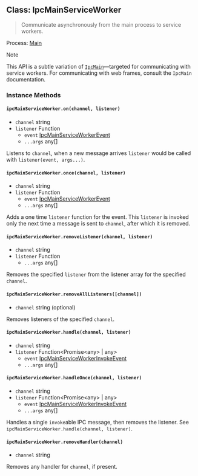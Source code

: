 ## Class: IpcMainServiceWorker

> Communicate asynchronously from the main process to service workers.

Process: [Main](../glossary.md#main-process)

> [!NOTE]
> This API is a subtle variation of [`IpcMain`](ipc-main.md)—targeted for
> communicating with service workers. For communicating with web frames,
> consult the `IpcMain` documentation.

<!-- TODO(samuelmaddock): refactor doc gen to allow generics to reduce duplication -->

### Instance Methods

#### `ipcMainServiceWorker.on(channel, listener)`

* `channel` string
* `listener` Function
  * `event` [IpcMainServiceWorkerEvent][ipc-main-service-worker-event]
  * `...args` any[]

Listens to `channel`, when a new message arrives `listener` would be called with
`listener(event, args...)`.

#### `ipcMainServiceWorker.once(channel, listener)`

* `channel` string
* `listener` Function
  * `event` [IpcMainServiceWorkerEvent][ipc-main-service-worker-event]
  * `...args` any[]

Adds a one time `listener` function for the event. This `listener` is invoked
only the next time a message is sent to `channel`, after which it is removed.

#### `ipcMainServiceWorker.removeListener(channel, listener)`

* `channel` string
* `listener` Function
  * `...args` any[]

Removes the specified `listener` from the listener array for the specified
`channel`.

#### `ipcMainServiceWorker.removeAllListeners([channel])`

* `channel` string (optional)

Removes listeners of the specified `channel`.

#### `ipcMainServiceWorker.handle(channel, listener)`

* `channel` string
* `listener` Function\<Promise\<any\> | any\>
  * `event` [IpcMainServiceWorkerInvokeEvent][ipc-main-service-worker-invoke-event]
  * `...args` any[]

#### `ipcMainServiceWorker.handleOnce(channel, listener)`

* `channel` string
* `listener` Function\<Promise\<any\> | any\>
  * `event` [IpcMainServiceWorkerInvokeEvent][ipc-main-service-worker-invoke-event]
  * `...args` any[]

Handles a single `invoke`able IPC message, then removes the listener. See
`ipcMainServiceWorker.handle(channel, listener)`.

#### `ipcMainServiceWorker.removeHandler(channel)`

* `channel` string

Removes any handler for `channel`, if present.

[ipc-main-service-worker-event]:../api/structures/ipc-main-service-worker-event.md
[ipc-main-service-worker-invoke-event]:../api/structures/ipc-main-service-worker-invoke-event.md
